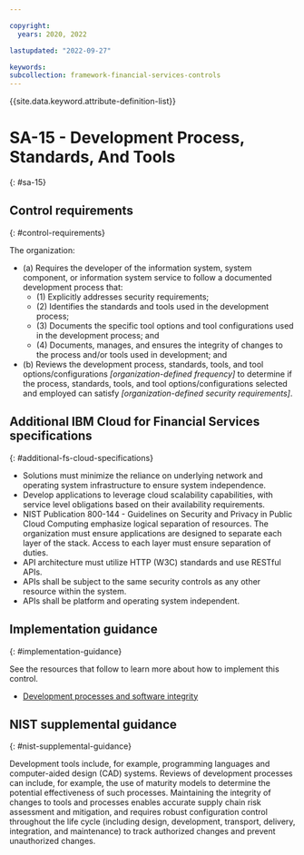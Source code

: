 ```yaml
---

copyright:
  years: 2020, 2022

lastupdated: "2022-09-27"

keywords: 
subcollection: framework-financial-services-controls
---
```


{{site.data.keyword.attribute-definition-list}}

         
# SA-15 - Development Process, Standards, And Tools
{: #sa-15}

## Control requirements
{: #control-requirements}

The organization:

- (a) Requires the developer of the information system, system component, or information system service to follow a documented development process that:
    - (1) Explicitly addresses security requirements;
    - (2) Identifies the standards and tools used in the development process;
    - (3) Documents the specific tool options and tool configurations used in the development process; and
    - (4) Documents, manages, and ensures the integrity of changes to the process and/or tools used in development; and
- (b) Reviews the development process, standards, tools, and tool options/configurations _[organization-defined frequency]_ to determine if the process, standards, tools, and tool options/configurations selected and employed can satisfy _[organization-defined security requirements]_.

## Additional IBM Cloud for Financial Services specifications
{: #additional-fs-cloud-specifications}

- Solutions must minimize the reliance on underlying network and operating system infrastructure to ensure system independence.
- Develop applications to leverage cloud scalability capabilities, with service level obligations based on their availability requirements.
- NIST Publication 800-144 - Guidelines on Security and Privacy in Public Cloud Computing emphasize logical separation of resources.  The organization must ensure applications are designed to separate each layer of the stack.  Access to each layer must ensure separation of duties.
- API architecture must utilize HTTP (W3C) standards and use RESTful APIs. 
- APIs shall be subject to the same security controls as any other resource within the system.
- APIs shall be platform and operating system independent.

## Implementation guidance
{: #implementation-guidance}

See the resources that follow to learn more about how to implement this control.

- [Development processes and software integrity](/docs/framework-financial-services?topic=framework-financial-services-shared-development-processes)

## NIST supplemental guidance
{: #nist-supplemental-guidance}

Development tools include, for example, programming languages and computer-aided design (CAD) systems. Reviews of development processes can include, for example, the use of maturity models to determine the potential effectiveness of such processes. Maintaining the integrity of changes to tools and processes enables accurate supply chain risk assessment and mitigation, and requires robust configuration control throughout the life cycle (including design, development, transport, delivery, integration, and maintenance) to track authorized changes and prevent unauthorized changes.



